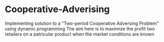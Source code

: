 # Cooperative-Adverising
Implementing solution to a "Two-period Cooperative Adversing Problem" using dynamic programming
The aim here is to maximize the profit two retailers on a patricular product when the market conditions are known
